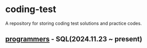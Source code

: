 # coding-test
A repository for storing coding test solutions and practice codes.

## [programmers](https://programmers.co.kr/) - SQL(2024.11.23 ~ present)
